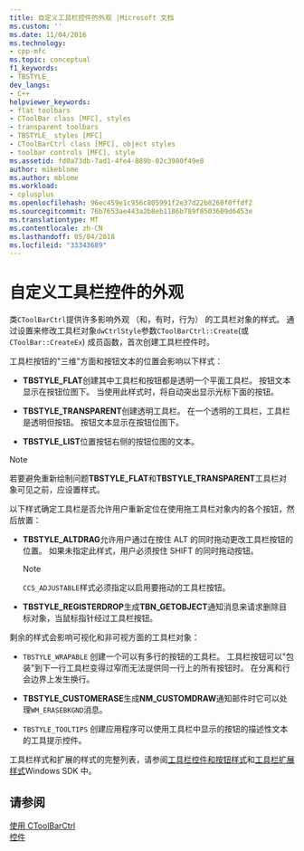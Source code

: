 ```yaml
---
title: 自定义工具栏控件的外观 |Microsoft 文档
ms.custom: ''
ms.date: 11/04/2016
ms.technology:
- cpp-mfc
ms.topic: conceptual
f1_keywords:
- TBSTYLE_
dev_langs:
- C++
helpviewer_keywords:
- flat toolbars
- CToolBar class [MFC], styles
- transparent toolbars
- TBSTYLE_ styles [MFC]
- CToolBarCtrl class [MFC], object styles
- toolbar controls [MFC], style
ms.assetid: fd0a73db-7ad1-4fe4-889b-02c3980f49e8
author: mikeblome
ms.author: mblome
ms.workload:
- cplusplus
ms.openlocfilehash: 96ec459e1c956c805991f2e37d22b8260f0ffdf2
ms.sourcegitcommit: 76b7653ae443a2b8eb1186b789f8503609d6453e
ms.translationtype: MT
ms.contentlocale: zh-CN
ms.lasthandoff: 05/04/2018
ms.locfileid: "33343689"
---
```

# <a name="customizing-the-appearance-of-a-toolbar-control"></a>自定义工具栏控件的外观
类`CToolBarCtrl`提供许多影响外观 （和，有时，行为） 的工具栏对象的样式。 通过设置来修改工具栏对象`dwCtrlStyle`参数`CToolBarCtrl::Create`(或`CToolBar::CreateEx`) 成员函数，首次创建工具栏控件时。  
  
 工具栏按钮的"三维"方面和按钮文本的位置会影响以下样式：  
  
-   **TBSTYLE_FLAT**创建其中工具栏和按钮都是透明一个平面工具栏。 按钮文本显示在按钮位图下。 当使用此样式时，将自动突出显示光标下面的按钮。  
  
-   **TBSTYLE_TRANSPARENT**创建透明工具栏。 在一个透明的工具栏，工具栏是透明但按钮。 按钮文本显示在按钮位图下。  
  
-   **TBSTYLE_LIST**位置按钮右侧的按钮位图的文本。  
  
> [!NOTE]
>  若要避免重新绘制问题**TBSTYLE_FLAT**和**TBSTYLE_TRANSPARENT**工具栏对象可见之前，应设置样式。  
  
 以下样式确定工具栏是否允许用户重新定位在使用拖工具栏对象内的各个按钮，然后放置：  
  
-   **TBSTYLE_ALTDRAG**允许用户通过在按住 ALT 的同时拖动更改工具栏按钮的位置。 如果未指定此样式，用户必须按住 SHIFT 的同时拖动按钮。  
  
    > [!NOTE]
    >  `CCS_ADJUSTABLE`样式必须指定以启用要拖动的工具栏按钮。  
  
-   **TBSTYLE_REGISTERDROP**生成**TBN_GETOBJECT**通知消息来请求删除目标对象，当鼠标指针经过工具栏按钮。  
  
 剩余的样式会影响可视化和非可视方面的工具栏对象：  
  
-   `TBSTYLE_WRAPABLE` 创建一个可以有多行的按钮的工具栏。 工具栏按钮可以"包装"到下一行工具栏变得过窄而无法提供同一行上的所有按钮时。 在分离和行会边界上发生换行。  
  
-   **TBSTYLE_CUSTOMERASE**生成**NM_CUSTOMDRAW**通知邮件时它可以处理`WM_ERASEBKGND`消息。  
  
-   `TBSTYLE_TOOLTIPS` 创建应用程序可以使用工具栏中显示的按钮的描述性文本的工具提示控件。  
  
 工具栏样式和扩展的样式的完整列表，请参阅[工具栏控件和按钮样式](http://msdn.microsoft.com/library/windows/desktop/bb760439)和[工具栏扩展样式](http://msdn.microsoft.com/library/windows/desktop/bb760430)Windows SDK 中。  
  
## <a name="see-also"></a>请参阅  
 [使用 CToolBarCtrl](../mfc/using-ctoolbarctrl.md)   
 [控件](../mfc/controls-mfc.md)

